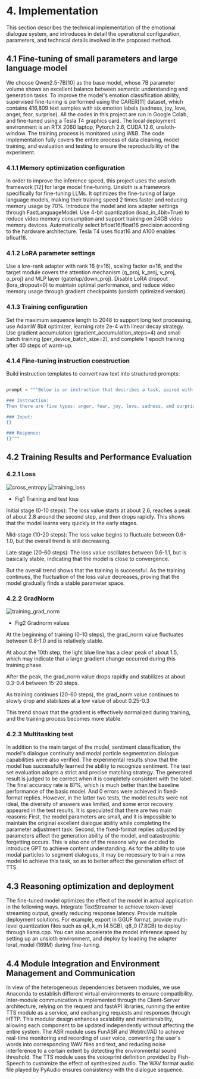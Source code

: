 # 4. Implementation

This section describes the technical implementation of the emotional dialogue system, and introduces in detail the operational configuration, parameters, and technical details involved in the proposed method.

## 4.1 Fine-tuning of small parameters and large language model

We choose Qwen2.5-7B[10] as the base model, whose 7B parameter volume shows an excellent balance between semantic understanding and generation tasks. To improve the model's emotion classification ability, supervised fine-tuning is performed using the CARER[11] dataset, which contains 416,809 text samples with six emotion labels (sadness, joy, love, anger, fear, surprise). All the codes in this project are run in Google Colab, and fine-tuned using a Tesla T4 graphics card. The local deployment environment is an RTX 2060 laptop, Pytorch 2.6, CUDA 12.6, unsloth-window. The training process is monitored using W&B. The code implementation fully covers the entire process of data cleaning, model training, and evaluation and testing to ensure the reproducibility of the experiment.

### 4.1.1 Memory optimization configuration

In order to improve the inference speed, this project uses the unsloth framework [12] for large model fine-tuning. Unsloth is a framework specifically for fine-tuning LLMs. It optimizes the fine-tuning of large language models, making their training speed 2 times faster and reducing memory usage by 70%.
Introduce the model and lora adapter settings through FastLanguageModel. Use 4-bit quantization (load_in_4bit=True) to reduce video memory consumption and support training on 24GB video memory devices. Automatically select bfloat16/float16 precision according to the hardware architecture. Tesla T4 uses float16 and A100 enables bfloat16.

### 4.1.2 LoRA parameter settings

Use a low-rank adapter with rank 16 (r=16), scaling factor α=16, and the target module covers the attention mechanism (q_proj, k_proj, v_proj, o_proj) and MLP layer (gate/up/down_proj). Disable LoRA dropout (lora_dropout=0) to maintain optimal performance, and reduce video memory usage through gradient checkpoints (unsloth optimized version).

### 4.1.3 Training configuration

Set the maximum sequence length to 2048 to support long text processing, use AdamW 8bit optimizer, learning rate 2e-4 with linear decay strategy. Use gradient accumulation (gradient_accumulation_steps=4) and small batch training (per_device_batch_size=2), and complete 1 epoch training after 40 steps of warm-up.

### 4.1.4 Fine-tuning instruction construction

Build instruction templates to convert raw text into structured prompts:

```python

prompt = """Below is an instruction that describes a task, paired with an input that provides further context. Write a response that appropriately completes the request.

### Instruction:
Then there are five types: anger, fear, joy, love, sadness, and surprise. You need to determine which category the emotion of input belongs to and return.

### Input:
{}

### Response:
{}"""
```

## 4.2 Training Results and Performance Evaluation

### 4.2.1 Loss

![cross_entropy](cross_entropy_loss.png)
![training_loss](training_loss.png)
- Fig1 Training and test loss

Initial stage (0-10 steps): The loss value starts at about 2.6, reaches a peak of about 2.8 around the second step, and then drops rapidly. This shows that the model learns very quickly in the early stages.

Mid-stage (10-20 steps): The loss value begins to fluctuate between 0.6-1.0, but the overall trend is still decreasing.

Late stage (20-60 steps): The loss value oscillates between 0.6-1.1, but is basically stable, indicating that the model is close to convergence.

But the overall trend shows that the training is successful. As the training continues, the fluctuation of the loss value decreases, proving that the model gradually finds a stable parameter space.

### 4.2.2 GradNorm

![training_grad_norm](training_grad_norm.png)
- Fig2 Gradnorm values

At the beginning of training (0-10 steps), the grad_norm value fluctuates between 0.8-1.0 and is relatively stable.

At about the 10th step, the light blue line has a clear peak of about 1.5, which may indicate that a large gradient change occurred during this training phase.

After the peak, the grad_norm value drops rapidly and stabilizes at about 0.3-0.4 between 15-20 steps.

As training continues (20-60 steps), the grad_norm value continues to slowly drop and stabilizes at a low value of about 0.25-0.3

This trend shows that the gradient is effectively normalized during training, and the training process becomes more stable.

### 4.2.3 Multitasking test

In addition to the main target of the model, sentiment classification, the model's dialogue continuity and modal particle segmentation dialogue capabilities were also verified. The experimental results show that the model has successfully learned the ability to recognize sentiment. The test set evaluation adopts a strict and precise matching strategy. The generated result is judged to be correct when it is completely consistent with the label. The final accuracy rate is 87%, which is much better than the baseline performance of the basic model. And 0 errors were achieved in fixed-format replies. However, in the latter two tests, the model results were not ideal, the diversity of answers was limited, and some error recovery appeared in the test results. It is speculated that there are two main reasons: First, the model parameters are small, and it is impossible to maintain the original excellent dialogue ability while completing the parameter adjustment task. Second, the fixed-format replies adjusted by parameters affect the generation ability of the model, and catastrophic forgetting occurs. This is also one of the reasons why we decided to introduce GPT to achieve content understanding. As for the ability to use modal particles to segment dialogues, it may be necessary to train a new model to achieve this task, so as to better affect the generation effect of TTS.

## 4.3 Reasoning optimization and deployment
The fine-tuned model optimizes the effect of the model in actual application in the following ways. Integrate TextStreamer to achieve token-level streaming output, greatly reducing response latency. Provide multiple deployment solutions. For example, export in GGUF format, provide multi-level quantization files such as q4_k_m (4.5GB), q8_0 (7.8GB) to deploy through llama.cpp. You can also accelerate the model inference speed by setting up an unsloth environment, and deploy by loading the adapter loral_model (169M) during fine-tuning.

## 4.4 Module Integration and Environment Management and Communication

In view of the heterogeneous dependencies between modules, we use Anaconda to establish different virtual environments to ensure compatibility. Inter-module communication is implemented through the Client-Server architecture, relying on the request and fastAPI libraries, running the entire TTS module as a service, and exchanging requests and responses through HTTP. This modular design enhances scalability and maintainability, allowing each component to be updated independently without affecting the entire system. The ASR module uses FunASR and WebtrcVAD to achieve real-time monitoring and recording of user voice, converting the user's words into corresponding WAV files and text, and reducing noise interference to a certain extent by detecting the environmental sound threshold. The TTS module uses the voiceprint definition provided by Fish-Speech to customize the effect of synthesized audio. The WAV format audio file played by PyAudio ensures consistency with the dialogue sequence.
